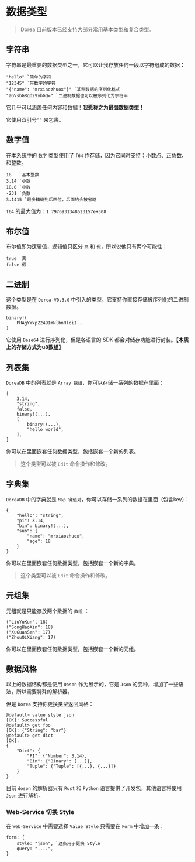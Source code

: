 # 数据类型

> Dorea 目前版本已经支持大部分常用基本类型和复合类型。

## 字符串

字符串是最重要的数据类型之一，它可以让我存放任何一段以字符组成的数据：

```
"hello" `简单的字符
"12345" `带数字的字符
"{"name": "mrxiaozhuox"}" `某种数据的序列化格式
"aGVsbG8gd29ybGQ=" `二进制数据也可以被序列化为字符串
```

它几乎可以涵盖任何内容和数据！**我愿称之为最强数据类型！**

它使用双引号`""` 来包裹。

## 数字值

在本系统中的 `数字` 类型使用了 `f64` 作存储，因为它同时支持：小数点、正负数、和整数。

```
18   `基本整数
3.14 `小数
18.0 `小数
-231 `负数
3.1415 `最多精确到后四位，后面的会被省略
```

`f64` 的最大值为：`1.7976931348623157e+308`

## 布尔值

布尔值即为逻辑值，逻辑值只区分 `真` 和 `假`，所以说他只有两个可能性：

```
true  真
false 假
```

## 二进制

这个类型是在 `Dorea-V0.3.0` 中引入的类型，它支持你直接存储被序列化的二进制数据。

```
binary!(
    PHAgYWxpZ249ImNlbnRlciI...
)
```

它使用 `Base64` 进行序列化，但是各语言的 SDK 都会对储存功能进行封装。**【本质上的存储方式为u8数组】**

## 列表集

`DoreaDB` 中的列表就是 `Array 数组`，你可以存储一系列的数据在里面：

```
[
    3.14,
    "string",
    false,
    binary!(...),
    [
        binary!(...),
        "hello world",
    ],
]
```

你可以在里面嵌套任何数据类型，包括嵌套一个新的列表。

> 这个类型可以被 `Edit` 命令操作和修改。

## 字典集

`DoreaDB` 中的字典就是 `Map 键值对`，你可以存储一系列的数据在里面（包含key）：

```
{
    "hello": "string",
    "pi": 3.14,
    "bin": binary!(...),
    "sub": {
        "name": "mrxiaozhuox",
        "age": 18
    }
}
```

你可以在里面嵌套任何数据类型，包括嵌套一个新的字典。

> 这个类型可以被 `Edit` 命令操作和修改。

## 元组集

元组就是只能存放两个数据的 `数组` ：

```
("LiuYuKun", 18)
("SongHaoXin": 18)
("XuGuanSen": 17)
("ZhouQiXiang": 17)
```

你可以在里面嵌套任何数据类型，包括嵌套一个新的元组。

## 数据风格

以上的数据结构都是使用 `Doson` 作为展示的，它是 `Json` 的变种，增加了一些语法，所以需要特殊的解析器。

但是 `Dorea` 支持你更换类型返回风格：

```
@default> value style json
[OK]: Successful
@default> get foo
[OK]: {"String": "bar"}
@default> get dict
[OK]: 
{
    "Dict": {
        "PI": {"Number": 3.14}, 
        "Bin": {"Binary": [...]}, 
        "Tuple": {"Tuple": [{...}, {...}]}
    }
}
```

目前 `doson` 的解析器只有 `Rust` 和 `Python` 语言提供了开发包，其他语言将使用 `Json` 进行解析。

### Web-Service 切换 Style

在 `Web-Service` 中需要选择 `Value Style` 只需要在 `Form` 中增加一条：

```
form: {
    style: "json", `这条用于更换 Style
    query: "....",
}
```